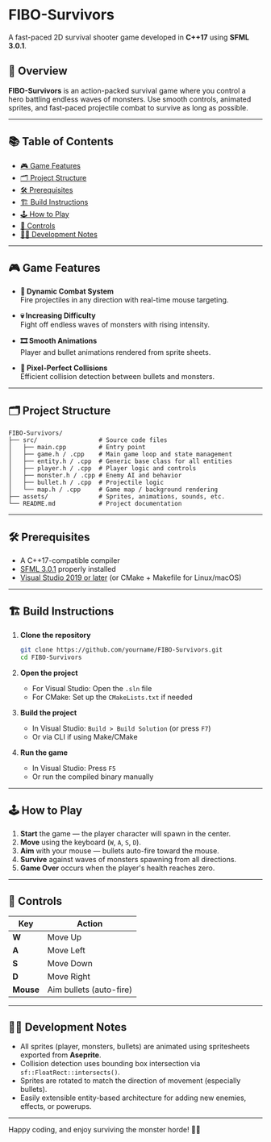 ﻿# FIBO-Survivors

A fast-paced 2D survival shooter game developed in **C++17** using **SFML 3.0.1**.

## 🧭 Overview

**FIBO-Survivors** is an action-packed survival game where you control a hero battling endless waves of monsters. Use smooth controls, animated sprites, and fast-paced projectile combat to survive as long as possible.

---

## 📚 Table of Contents

- [🎮 Game Features](#game-features)
- [🗂️ Project Structure](#project-structure)
- [🛠️ Prerequisites](#prerequisites)
- [🏗️ Build Instructions](#build-instructions)
- [🕹️ How to Play](#how-to-play)
- [🎯 Controls](#controls)
- [🧑‍💻 Development Notes](#development-notes)

---

## 🎮 Game Features

- **🔫 Dynamic Combat System**  
  Fire projectiles in any direction with real-time mouse targeting.

- **💀 Increasing Difficulty**  
  Fight off endless waves of monsters with rising intensity.

- **🎞️ Smooth Animations**  
  Player and bullet animations rendered from sprite sheets.

- **🎯 Pixel-Perfect Collisions**  
  Efficient collision detection between bullets and monsters.

---

## 🗂️ Project Structure

```
FIBO-Survivors/
├── src/                 # Source code files
│   ├── main.cpp         # Entry point
│   ├── game.h / .cpp    # Main game loop and state management
│   ├── entity.h / .cpp  # Generic base class for all entities
│   ├── player.h / .cpp  # Player logic and controls
│   ├── monster.h / .cpp # Enemy AI and behavior
│   ├── bullet.h / .cpp  # Projectile logic
│   └── map.h / .cpp     # Game map / background rendering
├── assets/              # Sprites, animations, sounds, etc.
└── README.md            # Project documentation
```

---

## 🛠️ Prerequisites

- A C++17-compatible compiler
- [SFML 3.0.1](https://www.sfml-dev.org/download.php) properly installed
- [Visual Studio 2019 or later](https://visualstudio.microsoft.com/) (or CMake + Makefile for Linux/macOS)

---

## 🏗️ Build Instructions

1. **Clone the repository**
   ```bash
   git clone https://github.com/yourname/FIBO-Survivors.git
   cd FIBO-Survivors
   ```

2. **Open the project**
   - For Visual Studio: Open the `.sln` file
   - For CMake: Set up the `CMakeLists.txt` if needed

3. **Build the project**
   - In Visual Studio: `Build > Build Solution` (or press `F7`)
   - Or via CLI if using Make/CMake

4. **Run the game**
   - In Visual Studio: Press `F5`
   - Or run the compiled binary manually

---

## 🕹️ How to Play

1. **Start** the game — the player character will spawn in the center.
2. **Move** using the keyboard (`W`, `A`, `S`, `D`).
3. **Aim** with your mouse — bullets auto-fire toward the mouse.
4. **Survive** against waves of monsters spawning from all directions.
5. **Game Over** occurs when the player's health reaches zero.

---

## 🎯 Controls

| Key        | Action               |
|------------|----------------------|
| **W**      | Move Up              |
| **A**      | Move Left            |
| **S**      | Move Down            |
| **D**      | Move Right           |
| **Mouse**  | Aim bullets (auto-fire) |

---

## 🧑‍💻 Development Notes

- All sprites (player, monsters, bullets) are animated using spritesheets exported from **Aseprite**.
- Collision detection uses bounding box intersection via `sf::FloatRect::intersects()`.
- Sprites are rotated to match the direction of movement (especially bullets).
- Easily extensible entity-based architecture for adding new enemies, effects, or powerups.

---

Happy coding, and enjoy surviving the monster horde! 👾🔥